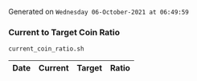 Generated on `Wednesday 06-October-2021 at 06:49:59`

### Current to Target Coin Ratio
`current_coin_ratio.sh`

Date|Current|Target|Ratio
---|---|---|---
